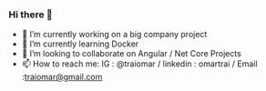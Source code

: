 ### Hi there 👋

- 🔭 I’m currently working on a big company project
- 🌱 I’m currently learning Docker
- 👯 I’m looking to collaborate on Angular / Net Core Projects 
- 📫 How to reach me: IG : @traiomar / linkedin : omartrai / Email :traiomar@gmail.com


<!--
**omartrai/omartrai** is a ✨ _special_ ✨ repository because its `README.md` (this file) appears on your GitHub profile.

Here are some ideas to get you started:

- 🔭 I’m currently working on ...
- 🌱 I’m currently learning Docker
- 👯 I’m looking to collaborate on Angular / Net Core Projects 
- 📫 How to reach me: IG : @traiomar / linkedin : omartrai / Email :traiomar@gmail.com
-->
